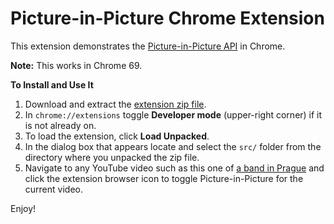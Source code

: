 # Picture-in-Picture Chrome Extension

This extension demonstrates the [Picture-in-Picture API](https://wicg.github.io/picture-in-picture/) in Chrome.

**Note:** This works in Chrome 69.

**To Install and Use It**
1. Download and extract the [extension zip file](https://github.com/beaufortfrancois/picture-in-picture-chrome-extension/archive/master.zip).
1. In `chrome://extensions` toggle **Developer mode** (upper-right corner) if it is not already on.
1. To load the extension, click **Load Unpacked**.
1. In the dialog box that appears locate and select the `src/` folder from the directory where you unpacked the zip file.
1. Navigate to any YouTube video such as this one of [a band in Prague](https://www.youtube.com/watch?v=tbcnzyDQE1U) and click the extension browser icon to toggle Picture-in-Picture for the current video.

Enjoy!
